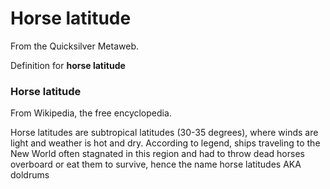 
# Horse latitude

From the Quicksilver Metaweb.

Definition for **horse latitude**

### Horse latitude


From Wikipedia, the free encyclopedia. 

Horse latitudes are subtropical latitudes (30-35 degrees), where winds are light and weather is hot and dry. According to legend, ships traveling to the New World often stagnated in this region and had to throw dead horses overboard or eat them to survive, hence the name horse latitudes AKA doldrums

